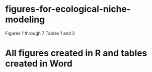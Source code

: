 # figures-for-ecological-niche-modeling
Figures 1 through 7
Tables 1 and 2
# All figures created in R and tables created in Word
